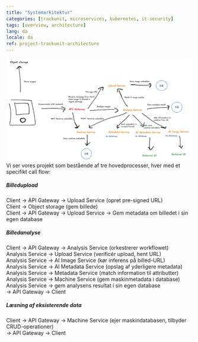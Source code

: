```yaml
---
title: "Systemarkitektur"
categories: [trackunit, microservices, kubernetes, it-security]
tags: [overview, architecture]
lang: da
locale: da
ref: project-trackunit-architecture
---
```

![Arkitekturdiagram](../../../assets/images/architecture.png)
Vi ser vores projekt som bestående af tre hovedprocesser, hver med et specifikt call flow:

##### Billedupload
Client → API Gateway → Upload Service (opret pre-signed URL)  
Client → Object storage (gem billede)  
Client → API Gateway → Upload Service → Gem metadata om billedet i sin egen database

##### Billedanalyse
Client → API Gateway → Analysis Service (orkestrerer workflowet)  
Analysis Service → Upload Service (verificér upload, hent URL)  
Analysis Service → AI Image Service (kør inferens på billed-URL)  
Analysis Service → AI Metadata Service (opslag af yderligere metadata)  
Analysis Service → Metadata Service (match information til attributter)  
Analysis Service → Machine Service (gem maskinmetadata i database)  
Analysis Service → gem analysens resultat i sin egen database  
→ API Gateway → Client

##### Læsning af eksisterende data
Client → API Gateway → Machine Service (ejer maskindatabasen, tilbyder CRUD-operationer)  
→ API Gateway → Client